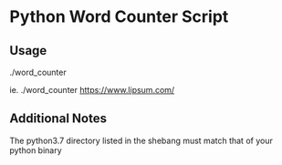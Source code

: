 # Python Word Counter Script

## Usage

./word_counter <Full Domain Name>

ie.
./word_counter https://www.lipsum.com/

## Additional Notes

The python3.7 directory listed in the shebang must match that of your python binary